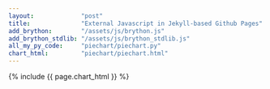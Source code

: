 ```yaml
---
layout:             "post"
title:              "External Javascript in Jekyll-based Github Pages"
add_brython:        "/assets/js/brython.js"
add_brython_stdlib: "/assets/js/brython_stdlib.js"
all_my_py_code:     "piechart/piechart.py"
chart_html:         "piechart/piechart.html"
---
```



{% include {{ page.chart_html }} %}

